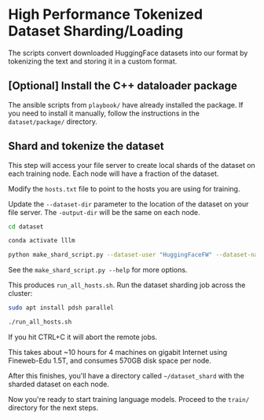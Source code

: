 # High Performance Tokenized Dataset Sharding/Loading

The scripts convert downloaded HuggingFace datasets into our format by tokenizing the text and storing it in a custom format.


## [Optional] Install the C++ dataloader package

The ansible scripts from `playbook/` have already installed the package.  If you need to install it manually, follow the instructions in the `dataset/package/` directory.


## Shard and tokenize the dataset

This step will access your file server to create local shards of the dataset on each training node.  Each node will have a fraction of the dataset.

Modify the `hosts.txt` file to point to the hosts you are using for training.

Update the `--dataset-dir` parameter to the location of the dataset on your file server.  The `-output-dir` will be the same on each node.

```bash
cd dataset

conda activate lllm

python make_shard_script.py --dataset-user "HuggingFaceFW" --dataset-name "fineweb-edu" --output-dir ~/dataset_shard
```

See the `make_shard_script.py --help` for more options.

This produces `run_all_hosts.sh`.  Run the dataset sharding job across the cluster:

```bash
sudo apt install pdsh parallel

./run_all_hosts.sh
```

If you hit CTRL+C it will abort the remote jobs.

This takes about ~10 hours for 4 machines on gigabit Internet using Fineweb-Edu 1.5T, and consumes 570GB disk space per node.

After this finishes, you'll have a directory called `~/dataset_shard` with the sharded dataset on each node.

Now you're ready to start training language models.  Proceed to the `train/` directory for the next steps.
